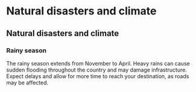 # Natural disasters and climate

## Natural disasters and climate

### Rainy season

The rainy season extends from November to April. Heavy rains can cause sudden flooding throughout the country and may damage infrastructure. Expect delays and allow for more time to reach your destination, as roads may be affected.